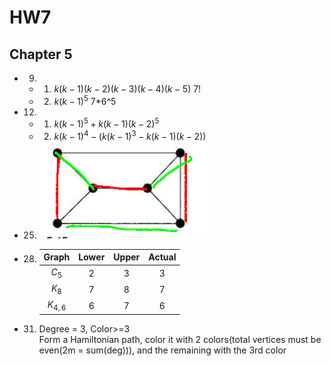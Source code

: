 # HW7
## Chapter 5

 - 9. 
   - 1. $k(k-1)(k-2)(k-3)(k-4)(k-5)$ 7!
   - 2. $k(k-1)^5$ 7*6^5
 - 12. 
   - 1. $k(k-1)^5+k(k-1)(k-2)^5$
   - 2. $k(k-1)^4-(k(k-1)^3-k(k-1)(k-2))$
 - 25. ![5-25](5-25.png "5-25")
 - 28. 
        |   Graph   | Lower | Upper | Actual |
        | :-------: | :---: | :---: | :----: |
        |   $C_5$   |   2   |   3   |   3    |
        |   $K_8$   |   7   |   8   |   7    |
        | $K_{4,6}$ |   6   |   7   |   6    |
 - 31. Degree = 3, Color>=3  
        Form a Hamiltonian path, color it with 2 colors(total vertices must be even(2m = sum(deg))), and the remaining with the 3rd color
